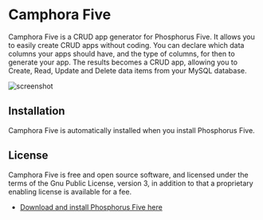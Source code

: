 # Camphora Five

Camphora Five is a CRUD app generator for Phosphorus Five. It allows you to
easily create CRUD apps without coding. You can declare which data columns your apps should have,
and the type of columns, for then to generate your app. The results becomes a CRUD app,
allowing you to Create, Read, Update and Delete data items from your MySQL database.

![screenshot](https://phosphorusfive.files.wordpress.com/2018/03/camphora-screenshot.png)

## Installation

Camphora Five is automatically installed when you install Phosphorus Five.

## License

Camphora Five is free and open source software, and licensed under the terms
of the Gnu Public License, version 3, in addition to that a proprietary enabling license is available for a fee.

* [Download and install Phosphorus Five here](https://github.com/polterguy/phosphorusfive/releases)
